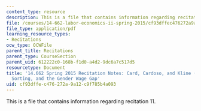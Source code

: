 ```yaml
---
content_type: resource
description: This is a file that contains information regarding recitation 11.
file: /courses/14-662-labor-economics-ii-spring-2015/cf93dffec476272a9a12c9f785b4a093_MIT14_662S15_Recitation11.pdf
file_type: application/pdf
learning_resource_types:
- Recitations
ocw_type: OCWFile
parent_title: Recitations
parent_type: CourseSection
parent_uid: 612222c0-168b-f1d0-a4d2-9dc6a7c517d5
resourcetype: Document
title: '14.662 Spring 2015 Recitation Notes: Card, Cardoso, and Kline (2014): Bargaining,
  Sorting, and the Gender Wage Gap'
uid: cf93dffe-c476-272a-9a12-c9f785b4a093
---
```

This is a file that contains information regarding recitation 11.

